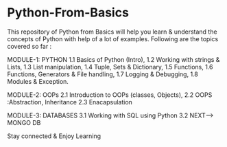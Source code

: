 # Python-From-Basics
This repository of Python from Basics will help you learn & understand the concepts of Python with help of a lot of examples.
Following are the topics covered so far :

MODULE-1: PYTHON
1.1 Basics of Python (Intro),
1.2 Working with strings & Lists,
1.3 List manipulation,
1.4 Tuple, Sets & Dictionary,
1.5 Functions,
1.6 Functions, Generators & File handling,
1.7 Logging & Debugging,
1.8 Modules & Exception.
  
MODULE-2: OOPs
2.1 Introduction to OOPs (classes, Objects),
2.2  OOPS :Abstraction, Inheritance
2.3 Enacapsulation

MODULE-3: DATABASES
3.1 Working with SQL using Python
3.2 NEXT--> MONGO DB

Stay connected & Enjoy Learning
